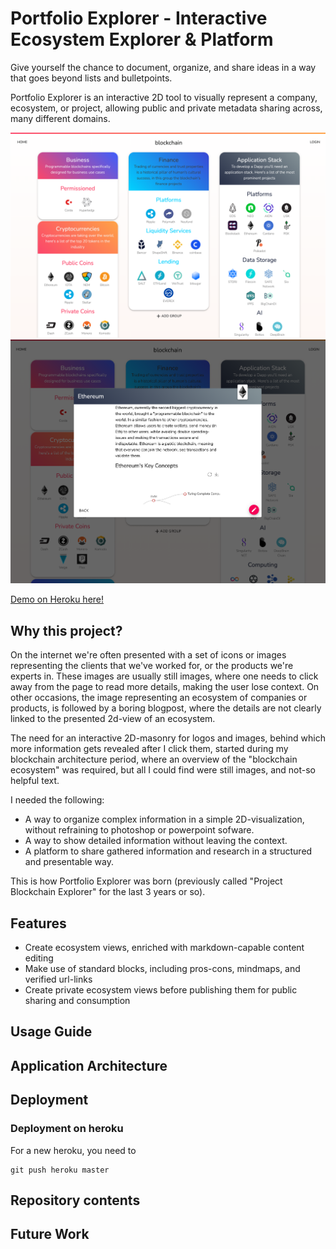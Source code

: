 # Portfolio Explorer - Interactive Ecosystem Explorer & Platform

Give yourself the chance to document, organize, and share ideas in a way that goes beyond lists and bulletpoints.

Portfolio Explorer is an interactive 2D tool to visually represent a company, ecosystem, or project, allowing public and private metadata sharing across, many different domains.

![](./docs/screenshot.png)
![](./docs/screenshot_2.png)

[Demo on Heroku here!](https://blockchain--ecosystem-explorer.herokuapp.com/)

## Why this project?

On the internet we're often presented with a set of icons or images representing the clients that we've worked for, or the products we're experts in.
These images are usually still images, where one needs to click away from the page to read more details, making the user lose context.
On other occasions, the image representing an ecosystem of companies or products, is followed by a boring blogpost, where the details are not clearly linked to the presented 2d-view of an ecosystem.

The need for an interactive 2D-masonry for logos and images, behind which more information gets revealed after I click them, started during my blockchain architecture period, where an overview of the "blockchain ecosystem" was required, but all I could find were still images, and not-so helpful text.

I needed the following:
- A way to organize complex information in a simple 2D-visualization, without refraining to photoshop or powerpoint sofware.
- A way to show detailed information without leaving the context.
- A platform to share gathered information and research in a structured and presentable way.

This is how Portfolio Explorer was born (previously called "Project Blockchain Explorer" for the last 3 years or so).


## Features

+ Create ecosystem views, enriched with markdown-capable content editing
+ Make use of standard blocks, including pros-cons, mindmaps, and verified url-links
+ Create private ecosystem views before publishing them for public sharing and consumption


## Usage Guide



## Application Architecture




## Deployment





### Deployment on heroku

For a new heroku, you need to 

~~~
git push heroku master
~~~



## Repository contents




## Future Work



